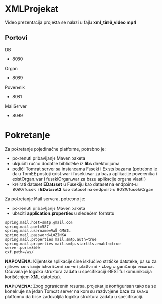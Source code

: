 # XMLProjekat

Video prezentacija projekta se nalazi u fajlu **xml_tim6_video.mp4** 

## Portovi

DB
- 8080

Organ
- 8089

Poverenik
- 8081

MailServer
- 8099

# Pokretanje

Za pokretanje pojedinačne platforme, potrebno je:
- pokrenuti pribavljanje Maven paketa
- uključiti ručno dodatne biblioteke iz **libs** direktorijuma
- podići Tomcat server sa instancama Fuseki i Exists bazama (potrebno je da u TomEE postoji exist.war i fuseki.war za bazu aplikacije poverenika i existOrgan.war i fusekiOrgan.war za bazu aplikacije organa vlasti )
- kreirati dataset **EDataset** u Fusekiju kao dataset na endpoint-u 8080/fuseki i **EDataset2** kao dataset na endpoint-u 8080/fusekiOrgan

Za pokretanje Mail servera, potrebno je:
- pokrenuti pribavljanje Maven paketa
- ubaciti **application.properties** u sledećem formatu

```
spring.mail.host=smtp.gmail.com
spring.mail.port=587
spring.mail.username=VAŠ GMAIL
spring.mail.password=LOZINKA
spring.mail.properties.mail.smtp.auth=true
spring.mail.properties.mail.smtp.starttls.enable=true
server.port=8099
cxf.path=/ws/
```

**NAPOMENA**: Klijentske aplikacije čine isključivo statičke datoteke, pa su za njihovo serviranje iskorišćeni serveri platformi - zbog organičenja resursa. Očuvana je logička struktura zadata u specifikaciji (RESTful komunikacija korišćenjem XML datoteka).

**NAPOMENA**: Zbog ograničenih resursa, projekat je konfigurisan tako da se konektuje na jedan Tomcat server na kom su razdvojene baze za svaku platformu da bi se zadovoljila logička struktura zadata u specifikaciji.
